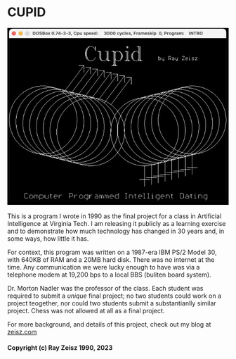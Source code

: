 # CUPID

![Cupid splash screen](assets/CUPID.jpg)


This is a program I wrote in 1990 as the final project for a class in Artificial Intelligence at Virginia Tech. I am releasing it publicly as a learning exercise and to demonstrate how much technology has changed in 30 years and, in some ways, how little it has. 

For context, this program was written on a 1987-era IBM PS/2 Model 30, with 640KB of RAM and a 20MB hard disk. There was no internet at the time. Any communication we were lucky enough to have was via a telephone modem at 19,200 bps to a local BBS (buliten board system).

Dr. Morton Nadler was the professor of the class. Each student was required to submit a *unique* final project; no two students could work on a project teogether, nor could two students submit a substantianlly similar project. Chess was not allowed at all as a final project. 

For more background, and details of this project, check out my blog at [zeisz.com](https://www.zeisz.com)

#### Copyright (c) Ray Zeisz 1990, 2023
